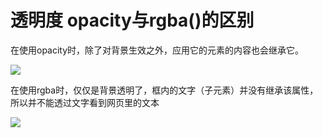 # 透明度 opacity与rgba()的区别

在使用opacity时，除了对背景生效之外，应用它的元素的内容也会继承它。

![](https://img-blog.csdn.net/20151022171938621)

在使用rgba时，仅仅是背景透明了，框内的文字（子元素）并没有继承该属性，所以并不能透过文字看到网页里的文本

![](https://img-blog.csdn.net/20151022172222679)

